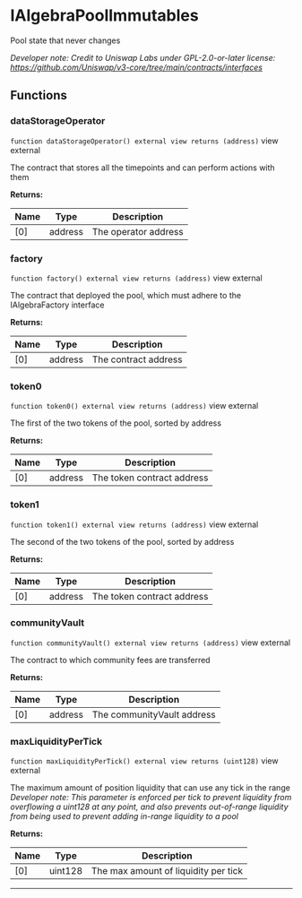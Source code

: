 

# IAlgebraPoolImmutables


Pool state that never changes



*Developer note: Credit to Uniswap Labs under GPL-2.0-or-later license:
https://github.com/Uniswap/v3-core/tree/main/contracts/interfaces*




## Functions
### dataStorageOperator


`function dataStorageOperator() external view returns (address)` view external

The contract that stores all the timepoints and can perform actions with them




**Returns:**

| Name | Type | Description |
| ---- | ---- | ----------- |
| [0] | address | The operator address |

### factory


`function factory() external view returns (address)` view external

The contract that deployed the pool, which must adhere to the IAlgebraFactory interface




**Returns:**

| Name | Type | Description |
| ---- | ---- | ----------- |
| [0] | address | The contract address |

### token0


`function token0() external view returns (address)` view external

The first of the two tokens of the pool, sorted by address




**Returns:**

| Name | Type | Description |
| ---- | ---- | ----------- |
| [0] | address | The token contract address |

### token1


`function token1() external view returns (address)` view external

The second of the two tokens of the pool, sorted by address




**Returns:**

| Name | Type | Description |
| ---- | ---- | ----------- |
| [0] | address | The token contract address |

### communityVault


`function communityVault() external view returns (address)` view external

The contract to which community fees are transferred




**Returns:**

| Name | Type | Description |
| ---- | ---- | ----------- |
| [0] | address | The communityVault address |

### maxLiquidityPerTick


`function maxLiquidityPerTick() external view returns (uint128)` view external

The maximum amount of position liquidity that can use any tick in the range
*Developer note: This parameter is enforced per tick to prevent liquidity from overflowing a uint128 at any point, and
also prevents out-of-range liquidity from being used to prevent adding in-range liquidity to a pool*




**Returns:**

| Name | Type | Description |
| ---- | ---- | ----------- |
| [0] | uint128 | The max amount of liquidity per tick |





---

